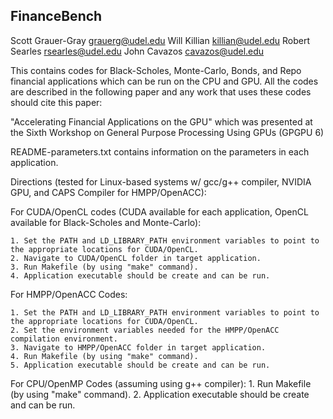 FinanceBench
------------

Scott Grauer-Gray <grauerg@udel.edu>
Will Killian <killian@udel.edu>
Robert Searles <rsearles@udel.edu>
John Cavazos <cavazos@udel.edu>

This contains codes for Black-Scholes, Monte-Carlo, Bonds, and Repo financial applications which can be run on the CPU and GPU.  All the codes are described in the following paper and any work that uses these codes should cite this paper:

"Accelerating Financial Applications on the GPU" which was presented at the Sixth Workshop on General Purpose Processing Using GPUs (GPGPU 6)


README-parameters.txt contains information on the parameters in each application.

Directions (tested for Linux-based systems w/ gcc/g++ compiler, NVIDIA GPU, and CAPS Compiler for HMPP/OpenACC):

For CUDA/OpenCL codes (CUDA available for each application, OpenCL available for Black-Scholes
and Monte-Carlo):

    1. Set the PATH and LD_LIBRARY_PATH environment variables to point to the appropriate locations for CUDA/OpenCL.
    2. Navigate to CUDA/OpenCL folder in target application.
    3. Run Makefile (by using "make" command).
    4. Application executable should be create and can be run.

For HMPP/OpenACC Codes:

    1. Set the PATH and LD_LIBRARY_PATH environment variables to point to the appropriate locations for CUDA/OpenCL.
    2. Set the environment variables needed for the HMPP/OpenACC compilation environment.
    3. Navigate to HMPP/OpenACC folder in target application.
    4. Run Makefile (by using "make" command).
    5. Application executable should be create and can be run.

For CPU/OpenMP Codes (assuming using g++ compiler):
    1. Run Makefile (by using "make" command).
    2. Application executable should be create and can be run.
